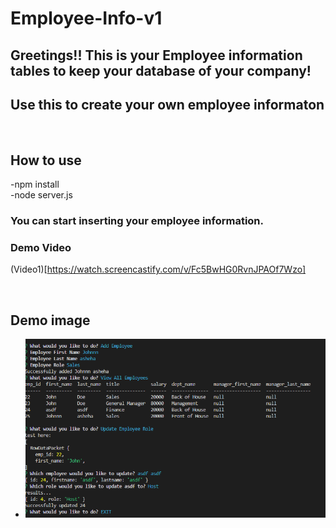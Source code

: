 # Employee-Info-v1

## Greetings!! This is your Employee information tables to keep your database of your company!
## Use this to create your own employee informaton

</br>

## How to use 
-npm install
</br>
-node server.js

<h3>You can start inserting your employee information.

### Demo Video
(Video1)[https://watch.screencastify.com/v/Fc5BwHG0RvnJPAOf7Wzo]

</br>

## Demo image

- ![Image](./assets/emloyee%20img.png)